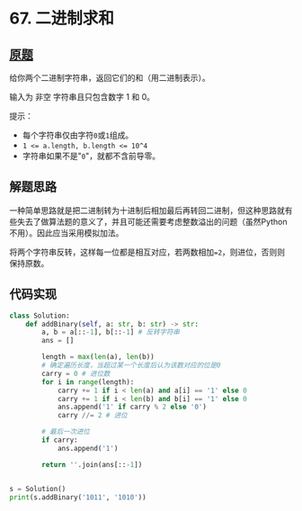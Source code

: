 # 67. 二进制求和

## [原题](https://leetcode-cn.com/problems/add-binary)

给你两个二进制字符串，返回它们的和（用二进制表示）。

输入为 非空 字符串且只包含数字 1 和 0。

提示：

+ 每个字符串仅由字符`0`或`1`组成。
+ `1 <= a.length, b.length <= 10^4`
+ 字符串如果不是"`0`"，就都不含前导零。

## 解题思路

一种简单思路就是把二进制转为十进制后相加最后再转回二进制，但这种思路就有些失去了做算法题的意义了，并且可能还需要考虑整数溢出的问题（虽然Python不用）。因此应当采用模拟加法。

将两个字符串反转，这样每一位都是相互对应，若两数相加`=2`，则进位，否则则保持原数。

## 代码实现

```Python
class Solution:
    def addBinary(self, a: str, b: str) -> str:
        a, b = a[::-1], b[::-1] # 反转字符串
        ans = []

        length = max(len(a), len(b))
        # 确定遍历长度，当超过某一个长度后认为该数对应的位是0
        carry = 0 # 进位数
        for i in range(length):
            carry += 1 if i < len(a) and a[i] == '1' else 0
            carry += 1 if i < len(b) and b[i] == '1' else 0
            ans.append('1' if carry % 2 else '0')
            carry //= 2 # 进位

        # 最后一次进位
        if carry:
            ans.append('1')

        return ''.join(ans[::-1])


s = Solution()
print(s.addBinary('1011', '1010'))
```
